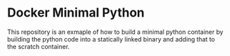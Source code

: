 # Docker Minimal Python

This repository is an exmaple of how to build a minimal python container by
building the python code into a statically linked binary and adding that to
the scratch container.
